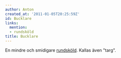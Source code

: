 ```yaml
---
author: Anton
created_at: '2011-01-05T20:25:59Z'
id: Bucklare
links:
  mention:
  - rundsköld
title: Bucklare
---
```


En mindre och smidigare [rundsköld]. Kallas även "targ".

  [rundsköld]: rundsköld
